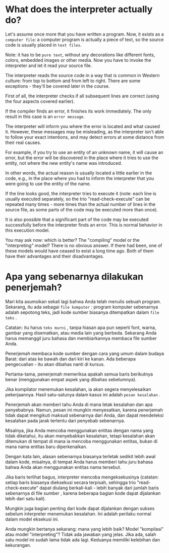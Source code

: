 # What does the interpreter actually do?
Let's assume once more that you have written a program. Now, it exists as a `computer file`: a computer program is actually a piece of text, so the source code is usually placed in `text files`.

Note: it has to be `pure text`, without any decorations like different fonts, colors, embedded images or other media. Now you have to invoke the interpreter and let it read your source file.

The interpreter reads the source code in a way that is common in Western culture: from top to bottom and from left to right. There are some exceptions - they'll be covered later in the course.

First of all, the interpreter checks if all subsequent lines are correct (using the four aspects covered earlier).

If the compiler finds an error, it finishes its work immediately. The only result in this case is an `error message`.

The interpreter will inform you where the error is located and what caused it. However, these messages may be misleading, as the interpreter isn't able to follow your exact intentions, and may detect errors at some distance from their real causes.

For example, if you try to use an entity of an unknown name, it will cause an error, but the error will be discovered in the place where it tries to use the entity, not where the new entity's name was introduced.

In other words, the actual reason is usually located a little earlier in the code, e.g., in the place where you had to inform the interpreter that you were going to use the entity of the name.


If the line looks good, the interpreter tries to execute it (note: each line is usually executed separately, so the trio "read-check-execute" can be repeated many times - more times than the actual number of lines in the source file, as some parts of the code may be executed more than once).

It is also possible that a significant part of the code may be executed successfully before the interpreter finds an error. This is normal behavior in this execution model.

You may ask now: which is better? The "compiling" model or the "interpreting" model? There is no obvious answer. If there had been, one of these models would have ceased to exist a long time ago. Both of them have their advantages and their disadvantages.

# Apa yang sebenarnya dilakukan penerjemah?
Mari kita asumsikan sekali lagi bahwa Anda telah menulis sebuah program. Sekarang, itu ada sebagai `file komputer` : program komputer sebenarnya adalah sepotong teks, jadi kode sumber biasanya ditempatkan dalam `file teks` .

Catatan: itu harus `teks murni` , tanpa hiasan apa pun seperti font, warna, gambar yang disematkan, atau media lain yang berbeda. Sekarang Anda harus memanggil juru bahasa dan membiarkannya membaca file sumber Anda.

Penerjemah membaca kode sumber dengan cara yang umum dalam budaya Barat: dari atas ke bawah dan dari kiri ke kanan. Ada beberapa pengecualian - itu akan dibahas nanti di kursus.

Pertama-tama, penerjemah memeriksa apakah semua baris berikutnya benar (menggunakan empat aspek yang dibahas sebelumnya).

Jika kompilator menemukan kesalahan, ia akan segera menyelesaikan pekerjaannya. Hasil satu-satunya dalam kasus ini adalah `pesan kesalahan` .

Penerjemah akan memberi tahu Anda di mana letak kesalahan dan apa penyebabnya. Namun, pesan ini mungkin menyesatkan, karena penerjemah tidak dapat mengikuti maksud sebenarnya dari Anda, dan dapat mendeteksi kesalahan pada jarak tertentu dari penyebab sebenarnya.

Misalnya, jika Anda mencoba menggunakan entitas dengan nama yang tidak diketahui, itu akan menyebabkan kesalahan, tetapi kesalahan akan ditemukan di tempat di mana ia mencoba menggunakan entitas, bukan di mana nama entitas baru diperkenalkan.

Dengan kata lain, alasan sebenarnya biasanya terletak sedikit lebih awal dalam kode, misalnya, di tempat Anda harus memberi tahu juru bahasa bahwa Anda akan menggunakan entitas nama tersebut.


Jika baris terlihat bagus, interpreter mencoba mengeksekusinya (catatan: setiap baris biasanya dieksekusi secara terpisah, sehingga trio "read-check-execute" dapat diulang berkali-kali - lebih banyak dari jumlah baris sebenarnya di file sumber , karena beberapa bagian kode dapat dijalankan lebih dari satu kali).

Mungkin juga bagian penting dari kode dapat dijalankan dengan sukses sebelum interpreter menemukan kesalahan. Ini adalah perilaku normal dalam model eksekusi ini.

Anda mungkin bertanya sekarang: mana yang lebih baik? Model "kompilasi" atau model "interpreting"? Tidak ada jawaban yang jelas. Jika ada, salah satu model ini sudah lama tidak ada lagi. Keduanya memiliki kelebihan dan kekurangan.


